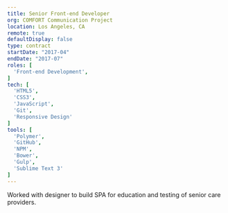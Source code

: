 ```yaml
---
title: Senior Front-end Developer
org: COMFORT Communication Project
location: Los Angeles, CA
remote: true
defaultDisplay: false
type: contract
startDate: "2017-04"
endDate: "2017-07"
roles: [
  'Front-end Development',
]
tech: [
  'HTML5',
  'CSS3',
  'JavaScript',
  'Git',
  'Responsive Design'
]
tools: [
  'Polymer',
  'GitHub',
  'NPM',
  'Bower',
  'Gulp',
  'Sublime Text 3'
]
---
```


Worked with designer to build SPA for education and testing of senior care providers.
